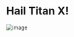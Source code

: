 # Hail Titan X!

![image](https://cloud.githubusercontent.com/assets/1287098/12697243/3a4f4406-c787-11e5-8862-d1ddd03b9c75.png)
